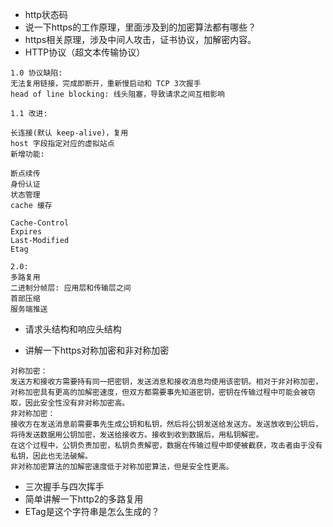 - http状态码
- 说一下https的工作原理，里面涉及到的加密算法都有哪些？
- https相关原理，涉及中间人攻击，证书协议，加解密内容。
- HTTP协议（超文本传输协议）
```
1.0 协议缺陷:
无法复用链接，完成即断开，重新慢启动和 TCP 3次握手
head of line blocking: 线头阻塞，导致请求之间互相影响

1.1 改进:

长连接(默认 keep-alive)，复用
host 字段指定对应的虚拟站点
新增功能:

断点续传
身份认证
状态管理
cache 缓存

Cache-Control
Expires
Last-Modified
Etag

2.0:
多路复用
二进制分帧层: 应用层和传输层之间
首部压缩
服务端推送

```

- 请求头结构和响应头结构

- 讲解一下https对称加密和非对称加密
```
对称加密：
发送方和接收方需要持有同一把密钥，发送消息和接收消息均使用该密钥。相对于非对称加密，对称加密具有更高的加解密速度，但双方都需要事先知道密钥，密钥在传输过程中可能会被窃取，因此安全性没有非对称加密高。
非对称加密：
接收方在发送消息前需要事先生成公钥和私钥，然后将公钥发送给发送方。发送放收到公钥后，将待发送数据用公钥加密，发送给接收方。接收到收到数据后，用私钥解密。
在这个过程中，公钥负责加密，私钥负责解密，数据在传输过程中即使被截获，攻击者由于没有私钥，因此也无法破解。
非对称加密算法的加解密速度低于对称加密算法，但是安全性更高。

```


- 三次握手与四次挥手
- 简单讲解一下http2的多路复用
- ETag是这个字符串是怎么生成的？